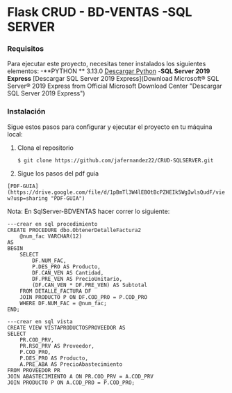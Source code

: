 # Flask CRUD - BD-VENTAS -SQL SERVER

### Requisitos
Para ejecutar este proyecto, necesitas tener instalados los siguientes elementos:
-**PYTHON ** 3.13.0 
[Descargar Python](https://www.python.org/downloads/ "Descargar Python")
-**SQL Server 2019 Express**
 [Descargar SQL Server 2019 Express](Download Microsoft® SQL Server® 2019 Express from Official Microsoft Download Center "Descargar SQL Server 2019 Express")
 
### Instalación
Sigue estos pasos para configurar y ejecutar el proyecto en tu máquina local:
1. Clona el repositorio

    `$ git clone https://github.com/jafernandez22/CRUD-SQLSERVER.git`

2.  Sigue los pasos del pdf guia

``[PDF-GUIA](https://drive.google.com/file/d/1pBmTl3W4lEBOtBcPZHEIk5WgIwlsQudF/view?usp=sharing "PDF-GUIA")``

Nota: En SqlServer-BDVENTAS hacer correr lo siguiente:

    ---crear en sql procedimiento
    CREATE PROCEDURE dbo.ObtenerDetalleFactura2
        @num_fac VARCHAR(12)
    AS
    BEGIN
        SELECT 
            DF.NUM_FAC,
            P.DES_PRO AS Producto,
            DF.CAN_VEN AS Cantidad,
            DF.PRE_VEN AS PrecioUnitario,
            (DF.CAN_VEN * DF.PRE_VEN) AS Subtotal
        FROM DETALLE_FACTURA DF
        JOIN PRODUCTO P ON DF.COD_PRO = P.COD_PRO
        WHERE DF.NUM_FAC = @num_fac;
    END;
    
    ---crear en sql vista
    CREATE VIEW VISTAPRODUCTOSPROVEEDOR AS
    SELECT 
        PR.COD_PRV,
        PR.RSO_PRV AS Proveedor,
        P.COD_PRO,
        P.DES_PRO AS Producto,
        A.PRE_ABA AS PrecioAbastecimiento
    FROM PROVEEDOR PR
    JOIN ABASTECIMIENTO A ON PR.COD_PRV = A.COD_PRV
    JOIN PRODUCTO P ON A.COD_PRO = P.COD_PRO;
